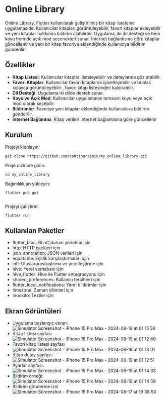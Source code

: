 # Online Library

Online Library, Flutter kullanılarak geliştirilmiş bir kitap listeleme uygulamasıdır. Kullanıcılar kitapları görüntüleyebilir, favori kitaplar ekleyebilir ve yeni kitaplar hakkında bildirim alabilirler. Uygulama, iki dil desteği ve hem koyu hem de açık mod seçenekleri sunar. İnternet bağlantısına göre kitaplar güncellenir ve yeni bir kitap favoriye eklendiğinde kullanıcıya bildirim gönderilir.


## Özellikler

- **Kitap Listesi**: Kullanıcılar kitapları listeleyebilir ve detaylarına göz atabilir.
- **Favori Kitaplar**: Kullanıcılar favori kitaplarını işaretleyebilir ve bunları kolayca görüntüleyebilir , favori kitap listesinden kaldırabilir.
- **Dil Desteği**: Uygulama iki dilde destek sunar.
- **Koyu ve Açık Mod**: Kullanıcılar uygulamanın temasını koyu veya açık mod olarak seçebilir.
- **Bildirimler**: Favoriye yeni kitaplar eklendiğinde kullanıcılara bildirim gönderilir.
- **İnternet Bağlantısı**: Kitap verileri internet bağlantısına göre güncellenir

## Kurulum

Projeyi klonlayın: 

```
git clone https://github.com/bahtinursinik/my_online_library.git

```
Proje dizinine gidin:

```
cd my_online_library

```
Bağımlılıkları yükleyin:

```
flutter pub get


```
Projeyi çalıştırın:

```
flutter run

```


## Kullanılan Paketler

- flutter_bloc: BLoC durum yönetimi için
- http: HTTP istekleri için
- json_annotation: JSON verileri için
- equatable: Eşitlik karşılaştırmaları için
- intl: Uluslararasılaştırma ve yerelleştirme için
- hive: Yerel veritabanı için
- hive_flutter: Hive ile Flutter entegrasyonu için
- shared_preferences: Kullanıcı tercihleri için
- flutter_local_notifications: Yerel bildirimler için
- timezone: Zaman dilimleri için
- mockito: Testler için

## Ekran Görüntüleri

- Uygulama başlangıç ekranı
![Simulator Screenshot - iPhone 15 Pro Max - 2024-08-19 at 01 15 59](https://github.com/user-attachments/assets/9e1e455c-eac8-406b-85f1-613f5ea95417)
- Kitap listesi sayfası
![Simulator Screenshot - iPhone 15 Pro Max - 2024-08-19 at 01 12 40](https://github.com/user-attachments/assets/f1724ef2-524a-49d2-850f-5898e639af06)
- Favori kitap listesi sayfası
![Simulator Screenshot - iPhone 15 Pro Max - 2024-08-19 at 01 13 01](https://github.com/user-attachments/assets/64b6baee-2d2f-441c-93fe-db988b2714f1)
- Kitap detay sayfası:
![Simulator Screenshot - iPhone 15 Pro Max - 2024-08-19 at 01 12 51](https://github.com/user-attachments/assets/18022eb5-6fcb-4262-b3a0-8dd39469b6da)
- Ayarlar sayfası:
![Simulator Screenshot - iPhone 15 Pro Max - 2024-08-19 at 01 14 33](https://github.com/user-attachments/assets/f9ed2452-e309-415b-a87c-752e65a31326)
- Bildirim örneği:
![Simulator Screenshot - iPhone 15 Pro Max - 2024-08-19 at 01 14 59](https://github.com/user-attachments/assets/fb1141a9-8bf1-4996-9a1f-cfccb743cbc6)
- Bildirim gönderme izni
  ![Simulator Screenshot - iPhone 15 Pro Max - 2024-08-17 at 19 38 50](https://github.com/user-attachments/assets/829f5e8c-9424-438c-9728-5ae397e2ed74)


